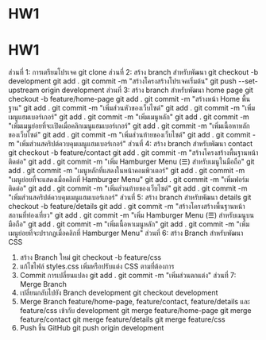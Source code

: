 # HW1
# HW1
ส่วนที่ 1: การเตรียมโปรเจค
git clone <your-repo-url>
ส่วนที่ 2: สร้าง branch สําหรับพัฒนา
git checkout -b development
git add .
git commit -m "สร้างโครงสร้างโปรเจคเริ่มต้น"
git push --set-upstream origin development
ส่วนที่ 3: สร้าง branch สําหรับพัฒนา home page
git checkout -b feature/home-page
git add .
git commit -m "สร้างหน้า Home พื้นฐาน"
git add .
git commit -m "เพิ่มส่วนหัวของเว็บไซต์"
git add .
git commit -m "เพิ่มเมนูแฮมเบอร์เกอร์"
git add .
git commit -m "เพิ่มเมนูหลัก"
git add .
git commit -m "เพิ่มเมนูย่อยที่จะเปิดเมื่อคลิกเมนูแฮมเบอร์เกอร์"
git add .
git commit -m "เพิ่มเนื้อหาหลักของเว็บไซต์"
git add .
git commit -m "เพิ่มส่วนท้ายของเว็บไซต์"
git add .
git commit -m "เพิ่มส่วนสคริปต์ควบคุมเมนูแฮมเบอร์เกอร์"
ส่วนที่ 4: สร้าง branch สําหรับพัฒนา contact
git checkout -b feature/contact
git add .
git commit -m "สร้างโครงสร้างพื้นฐานหน้าติดต่อ"
git add .
git commit -m "เพิ่ม Hamburger Menu (☰) สำหรับเมนูในมือถือ"
git add .
git commit -m "เมนูหลักที่แสดงในหน้าคอมพิวเตอร์"
git add .
git commit -m "เมนูย่อยที่จะแสดงเมื่อคลิกที่ Hamburger Menu"
git add .
git commit -m "เพิ่มฟอร์มติดต่อ"
git add .
git commit -m "เพิ่มส่วนท้ายของเว็บไซต์"
git add .
git commit -m "เพิ่มส่วนสคริปต์ควบคุมเมนูแฮมเบอร์เกอร์"
ส่วนที่ 5: สร้าง branch สําหรับพัฒนา details
git checkout -b feature/details
git add .
git commit -m "สร้างโครงสร้างพื้นฐานหน้าสถานที่ท่องเที่ยว"
git add .
git commit -m "เพิ่ม Hamburger Menu (☰) สำหรับเมนูบนมือถือ"
git add .
git commit -m "เพิ่มเนื้อหาเมนูหลัก"
git add .
git commit -m "เพิ่มเมนูย่อยที่จะปรากฏเมื่อคลิกที่ Hamburger Menu"
ส่วนที่ 6: สร้าง Branch สำหรับพัฒนา CSS
1. สร้าง Branch ใหม่
git checkout -b feature/css
2. แก้ไขไฟล์ styles.css
เพิ่มหรือปรับแต่ง CSS ตามที่ต้องการ
3. Commit การเปลี่ยนแปลง
git add .
git commit -m "เพิ่มส่วนตกแต่ง"
ส่วนที่ 7: Merge Branch
1. เปลี่ยนกลับไปยัง Branch development
git checkout development
2. Merge Branch feature/home-page, feature/contact, feature/details และ feature/css เข้ากับ development
git merge feature/home-page
git merge feature/contact
git merge feature/details
git merge feature/css
3. Push ขึ้น GitHub
git push origin development
